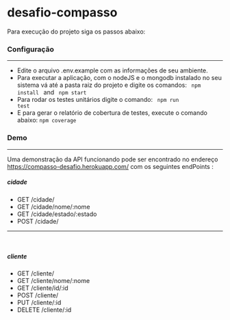 # desafio-compasso
Para execução do projeto siga os passos abaixo:
### Configuração
----
* Edite o arquivo .env.example com as informações de seu ambiente.
* Para executar a aplicação, com o nodeJS e o mongodb instalado no seu sistema vá até a pasta raiz do projeto e digite os comandos:
  <code> npm install </code> and <code> npm start</code>
* Para rodar os testes unitários digite o comando: 
   <code> npm run test</code>
* E para gerar o relatório de cobertura de testes, execute o comando abaixo:
   <code>npm coverage</code>
&nbsp;

### Demo
----
Uma demonstração da API funcionando pode ser encontrado no endereço https://compasso-desafio.herokuapp.com/ com os seguintes endPoints :

##### cidade
* GET /cidade/
* GET /cidade/nome/:nome
* GET /cidade/estado/:estado
* POST /cidade/ 
  
-----
&nbsp;
##### cliente
* GET /cliente/
* GET /cliente/nome/:nome
* GET /cliente/id/:id
* POST /cliente/
* PUT /cliente/:id
* DELETE /cliente/:id

